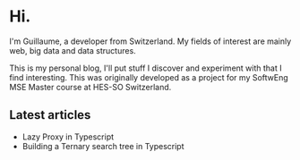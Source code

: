 # Hi.

I'm Guillaume, a developer from Switzerland. My fields of interest are mainly web, big data and data structures.

This is my personal blog, I'll put stuff I discover and experiment with that I find interesting.
This was originally developed as a project for my SoftwEng MSE Master course at HES-SO Switzerland.

<Favorites />

## Latest articles
<ul>
    <li><router-link to="/articles/typescript-lazy-proxy.html">Lazy Proxy in Typescript</router-link></li>
    <li><router-link to="/articles/typescript-ternary-search-tree.html">Building a Ternary search tree in Typescript</router-link></li>
</ul>